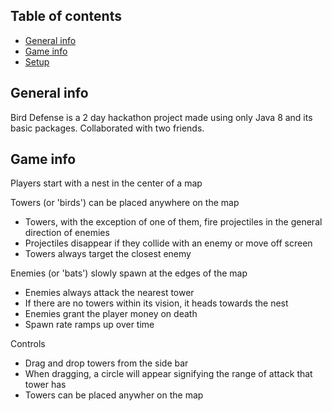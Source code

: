 ## Table of contents
* [General info](#general-info)
* [Game info](#game-info)
* [Setup](#setup)

## General info
Bird Defense is a 2 day hackathon project made using only Java 8 and its basic packages.
Collaborated with two friends.

## Game info
Players start with a nest in the center of a map

Towers (or 'birds') can be placed anywhere on the map
* Towers, with the exception of one of them, fire projectiles in the general direction of enemies
* Projectiles disappear if they collide with an enemy or move off screen
* Towers always target the closest enemy

Enemies (or 'bats') slowly spawn at the edges of the map
* Enemies always attack the nearest tower
* If there are no towers within its vision, it heads towards the nest
* Enemies grant the player money on death
* Spawn rate ramps up over time

Controls
* Drag and drop towers from the side bar
* When dragging, a circle will appear signifying the range of attack that tower has
* Towers can be placed anywher on the map



